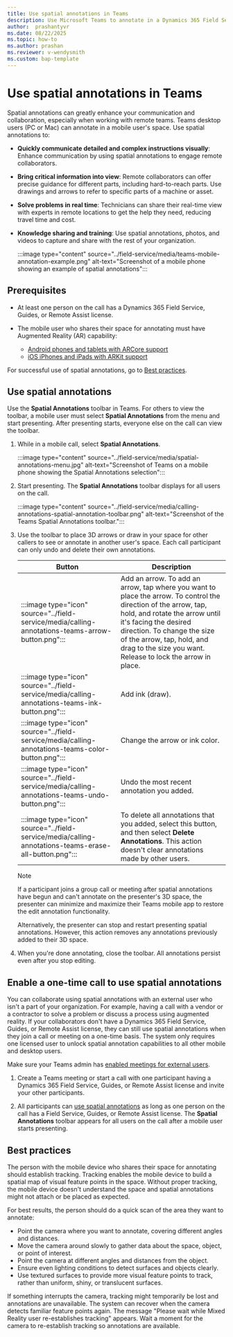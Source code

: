 ```yaml
---
title: Use spatial annotations in Teams
description: Use Microsoft Teams to annotate in a Dynamics 365 Field Service environment.
author:  prashantyvr
ms.date: 08/22/2025
ms.topic: how-to
ms.author: prashan
ms.reviewer: v-wendysmith
ms.custom: bap-template
---
```


# Use spatial annotations in Teams

<!--- This topic is also in Guides and RA. Update these topics in calling-annotations.md (Guides) and teams-mobile-annotate.md (RA) --->

Spatial annotations can greatly enhance your communication and collaboration, especially when working with remote teams. Teams desktop users (PC or Mac) can annotate in a mobile user's space. Use spatial annotations to:

- **Quickly communicate detailed and complex instructions visually**: Enhance communication by using spatial annotations to engage remote collaborators.
- **Bring critical information into view**: Remote collaborators can offer precise guidance for different parts, including hard-to-reach parts. Use drawings and arrows to refer to specific parts of a machine or asset.
- **Solve problems in real time**: Technicians can share their real-time view with experts in remote locations to get the help they need, reducing travel time and cost.
- **Knowledge sharing and training**: Use spatial annotations, photos, and videos to capture and share with the rest of your organization.

  :::image type="content" source="../field-service/media/teams-mobile-annotation-example.png" alt-text="Screenshot of a mobile phone showing an example of spatial annotations":::

## Prerequisites

- At least one person on the call has a Dynamics 365 Field Service, Guides, or Remote Assist license.

- The mobile user who shares their space for annotating must have Augmented Reality (AR) capability:

  - [Android phones and tablets with ARCore support](https://developers.google.com/ar/devices)
  - [iOS iPhones and iPads with ARKit support](https://developers.google.com/ar/devices#ios)

For successful use of spatial annotations, go to [Best practices](#best-practices).

## Use spatial annotations

Use the **Spatial Annotations** toolbar in Teams. For others to view the toolbar, a mobile user must select **Spatial Annotations** from the menu and start presenting. After presenting starts, everyone else on the call can view the toolbar.

1. While in a mobile call, select **Spatial Annotations**.

   :::image type="content" source="../field-service/media/spatial-annotations-menu.jpg" alt-text="Screenshot of Teams on a mobile phone showing the Spatial Annotations selection":::

1. Start presenting. The **Spatial Annotations** toolbar displays for all users on the call.

   :::image type="content" source="../field-service/media/calling-annotations-spatial-annotation-toolbar.png" alt-text="Screenshot of the Teams Spatial Annotations toolbar.":::

1. Use the toolbar to place 3D arrows or draw in your space for other callers to see or annotate in another user's space. Each call participant can only undo and delete their own annotations.

   |Button|Description|
   |---------|----------------------------------------------------|
   |:::image type="icon" source="../field-service/media/calling-annotations-teams-arrow-button.png":::| Add an arrow. To add an arrow, tap where you want to place the arrow. To control the direction of the arrow, tap, hold, and rotate the arrow until it's facing the desired direction. To change the size of the arrow, tap, hold, and drag to the size you want. Release to lock the arrow in place.|
   |:::image type="icon" source="../field-service/media/calling-annotations-teams-ink-button.png":::|Add ink (draw).|
   |:::image type="icon" source="../field-service/media/calling-annotations-teams-color-button.png":::|Change the arrow or ink color.|
   |:::image type="icon" source="../field-service/media/calling-annotations-teams-undo-button.png":::|Undo the most recent annotation you added.|
   |:::image type="icon" source="../field-service/media/calling-annotations-teams-erase-all-button.png":::|To delete all annotations that you added, select this button, and then select **Delete Annotations**. This action doesn't clear annotations made by other users.|

   > [!NOTE]
   > If a participant joins a group call or meeting after spatial annotations have begun and can't annotate on the presenter's 3D space, the presenter can minimize and maximize their Teams mobile app to restore the edit annotation functionality.
   >
   > Alternatively, the presenter can stop and restart presenting spatial annotations. However, this action removes any annotations previously added to their 3D space.

1. When you're done annotating, close the toolbar. All annotations persist even after you stop editing.

## Enable a one-time call to use spatial annotations

You can collaborate using spatial annotations with an external user who isn't a part of your organization. For example, having a call with a vendor or a contractor to solve a problem or discuss a process using augmented reality. If your collaborators don't have a Dynamics 365 Field Service, Guides, or Remote Assist license, they can still use spatial annotations when they join a call or meeting on a one-time basis. The system only requires one licensed user to unlock spatial annotation capabilities to all other mobile and desktop users.

Make sure your Teams admin has [enabled meetings for external users](/microsoftteams/plan-meetings#meeting-options-for-guests-and-external-participants).

1. Create a Teams meeting or start a call with one participant having a Dynamics 365 Field Service, Guides, or Remote Assist license and invite your other participants.

1. All participants can [use spatial annotations](#use-spatial-annotations) as long as one person on the call has a Field Service, Guides, or Remote Assist license. The **Spatial Annotations** toolbar appears for all users on the call after a mobile user starts presenting.

## Best practices

The person with the mobile device who shares their space for annotating should establish tracking. Tracking enables the mobile device to build a spatial map of visual feature points in the space. Without proper tracking, the mobile device doesn't understand the space and spatial annotations might not attach or be placed as expected.

For best results, the person should do a quick scan of the area they want to annotate:

- Point the camera where you want to annotate, covering different angles and distances.
- Move the camera around slowly to gather data about the space, object, or point of interest.
- Point the camera at different angles and distances from the object.
- Ensure even lighting conditions to detect surfaces and objects clearly.
- Use textured surfaces to provide more visual feature points to track, rather than uniform, shiny, or translucent surfaces.

If something interrupts the camera, tracking might temporarily be lost and annotations are unavailable. The system can recover when the camera detects familiar feature points again. The message "Please wait while Mixed Reality user re-establishes tracking" appears. Wait a moment for the camera to re-establish tracking so annotations are available.
